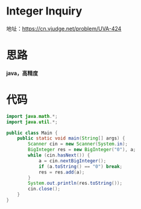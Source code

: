 # Integer Inquiry

地址：https://cn.vjudge.net/problem/UVA-424

# 思路

**java，高精度**

# 代码

```java
import java.math.*;
import java.util.*;

public class Main {
    public static void main(String[] args) {
        Scanner cin = new Scanner(System.in);
        BigInteger res = new BigInteger("0"), a;
        while (cin.hasNext()) {
            a = cin.nextBigInteger();
            if (a.toString() == "0") break;
            res = res.add(a);
        }
        System.out.println(res.toString());
        cin.close();
    }
}
```
